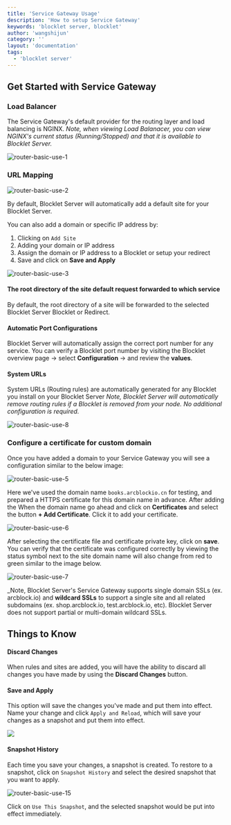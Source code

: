 ```yaml
---
title: 'Service Gateway Usage'
description: 'How to setup Service Gateway'
keywords: 'blocklet server, blocklet'
author: 'wangshijun'
category: ''
layout: 'documentation'
tags:
  - 'blocklet server'
---
```


## Get Started with Service Gateway

### Load Balancer

The Service Gateway's default provider for the routing layer and load balancing is NGINX. _Note, when viewing Load Balanacer, you can view NGINX's current status (Running/Stopped) and that it is available to Blocklet Server._

![router-basic-use-1](./images/router-basic-use-1-en.png)

### URL Mapping

![router-basic-use-2](./images/router-basic-use-2-en.png)

By default, Blocklet Server will automatically add a default site for your Blocklet Server.

You can also add a domain or specific IP address by:

1. Clicking on `Add Site`
2. Adding your domain or IP address
3. Assign the domain or IP address to a Blocklet or setup your redirect
4. Save and click on **Save and Apply**

![router-basic-use-3](./images/router-basic-use-3-en.png)

#### The root directory of the site default request forwarded to which service

By default, the root directory of a site will be forwarded to the selected Blocklet Server Blocklet or Redirect.

#### Automatic Port Configurations

Blocklet Server will automatically assign the correct port number for any service. You can verify a Blocklet port number by visiting the Blocklet overview page -> select **Configuration** -> and review the **values**.

#### System URLs

System URLs (Routing rules) are automatically generated for any Blocklet you install on your Blocklet Server _Note, Blocklet Server will automatically remove routing rules if a Blocklet is removed from your node. No additional configuration is required._

![router-basic-use-8](./images/router-basic-use-8-en.png)

### Configure a certificate for custom domain

Once you have added a domain to your Service Gateway you will see a configuration similar to the below image:

![router-basic-use-5](./images/router-basic-use-5-en.png)

Here we've used the domain name `books.arcblockio.cn` for testing, and prepared a HTTPS certificate for this domain name in
advance. After adding the  When the domain name go ahead and click on **Certificates** and select the button **+ Add Certificate**. Click it to add your
certificate.

![router-basic-use-6](./images/router-basic-use-6-en.png)

After selecting the certificate file and certificate private key, click on **save**. You can verify that the certificate was configured correctly by viewing the status symbol next to the site domain name will also change from red to green similar to the image below.

![router-basic-use-7](./images/router-basic-use-7-en.png)

_Note, Blocklet Server's Service Gateway supports single domain SSLs (ex. arcblock.io) and **wildcard SSLs** to support a single site and all related subdomains (ex. shop.arcblock.io, test.arcblock.io, etc). Blocklet Server does not support partial or multi-domain wildcard SSLs.

## Things to Know

#### Discard Changes

When rules and sites are added, you will have the ability to discard all changes you have made by using the **Discard Changes** button.

#### Save and Apply

This option will save the changes you've made and put them into effect. Name your change and click `Apply and Reload`,
which will save your changes as a snapshot and put them into effect.

![](./images/saveapply.png)

#### Snapshot History

Each time you save your changes, a snapshot is created. To restore to a snapshot, click on `Snapshot History` and select
the desired snapshot that you want to apply.

![router-basic-use-15](./images/router-basic-use-15-en.png)

Click on `Use This Snapshot`, and the selected snapshot would be put into effect immediately.
